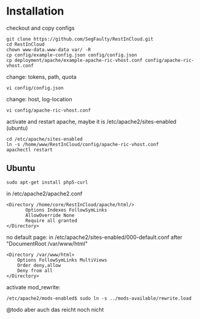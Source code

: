 # Installation

checkout and copy configs

    git clone https://github.com/SegFaulty/RestInCloud.git
    cd RestInCloud
	chown www-data.www-data var/ -R
    cp config/example-config.json config/config.json
    cp deployment/apache/example-apache-ric-vhost.conf config/apache-ric-vhost.conf

change: tokens, path, quota

    vi config/config.json

change: host, log-location

	vi config/apache-ric-vhost.conf

activate and restart apache, maybe it is /etc/apache2/sites-enabled (ubuntu)

    cd /etc/apache/sites-enabled
    ln -s /home/www/RestInCloud/config/apache-ric-vhost.conf
    apachectl restart



## Ubuntu

    sudo apt-get install php5-curl

in /etc/apache2/apache2.conf

	<Directory /home/core/RestInCloud/apache/html/>
		   Options Indexes FollowSymLinks
		   AllowOverride None
		   Require all granted
	</Directory>

no default page: in /etc/apache2/sites-enabled/000-default.conf after "DocumentRoot /var/www/html"

    <Directory /var/www/html>
        Options FollowSymLinks MultiViews
        Order deny,allow
        Deny from all
    </Directory>

activate mod_rewrite:

    /etc/apache2/mods-enabled$ sudo ln -s ../mods-available/rewrite.load

@todo aber auch das reicht noch nicht